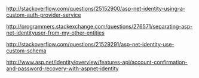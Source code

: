 http://stackoverflow.com/questions/25152900/asp-net-identity-using-a-custom-auth-provider-service


http://programmers.stackexchange.com/questions/276571/separating-asp-net-identityuser-from-my-other-entities

http://stackoverflow.com/questions/21529291/asp-net-identity-use-custom-schema

http://www.asp.net/identity/overview/features-api/account-confirmation-and-password-recovery-with-aspnet-identity
